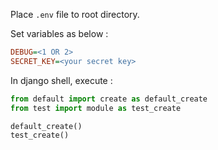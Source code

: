 Place `.env` file to root directory.

Set variables as below :
```ini
DEBUG=<1 OR 2>
SECRET_KEY=<your secret key>
```

In django shell, execute :
```python
from default import create as default_create
from test import module as test_create

default_create()
test_create()
```